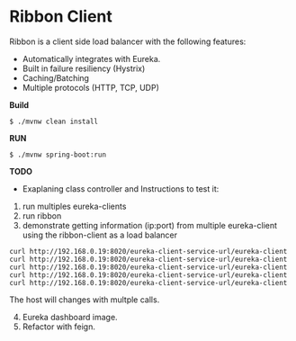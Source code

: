 # Ribbon Client

Ribbon is a client side load balancer with the following features:

- Automatically integrates with Eureka.
- Built in failure resiliency (Hystrix)
- Caching/Batching
- Multiple protocols (HTTP, TCP, UDP)

**Build**

`$ ./mvnw clean install
`

**RUN**


`$ ./mvnw spring-boot:run
`

**TODO**

- Exaplaning class controller and Instructions to test it: 
1. run multiples eureka-clients 
2. run ribbon
3. demonstrate getting information (ip:port) from multiple eureka-client using the ribbon-client as a load balancer

`curl http://192.168.0.19:8020/eureka-client-service-url/eureka-client
`
`curl http://192.168.0.19:8020/eureka-client-service-url/eureka-client
`
`curl http://192.168.0.19:8020/eureka-client-service-url/eureka-client
`
`curl http://192.168.0.19:8020/eureka-client-service-url/eureka-client
`
`curl http://192.168.0.19:8020/eureka-client-service-url/eureka-client
`

The host will changes with multple calls.

4. Eureka dashboard image.
5. Refactor with feign.